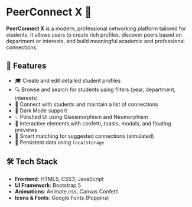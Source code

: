 # PeerConnect X 👥

**PeerConnect X** is a modern, professional networking platform tailored for students. It allows users to create rich profiles, discover peers based on department or interests, and build meaningful academic and professional connections.

## 🌟 Features

- 🎓 Create and edit detailed student profiles
- 🔍 Browse and search for students using filters (year, department, interests)
- 🤝 Connect with students and maintain a list of connections
- 🌙 Dark Mode support
- 💡 Polished UI using Glassmorphism and Neumorphism
- 🎉 Interactive elements with confetti, toasts, modals, and floating previews
- 🧠 Smart matching for suggested connections (simulated)
- 💾 Persistent data using `localStorage`

## 🛠️ Tech Stack

- **Frontend**: HTML5, CSS3, JavaScript
- **UI Framework**: Bootstrap 5
- **Animations**: Animate.css, Canvas Confetti
- **Icons & Fonts**: Google Fonts (Poppins)
